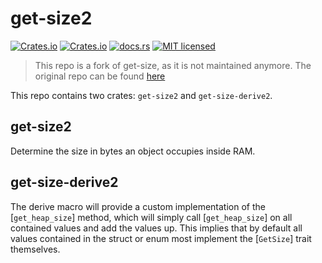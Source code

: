 # get-size2

[![Crates.io](https://img.shields.io/crates/v/get-size2)](https://crates.io/crates/get-size2)
[![Crates.io](https://img.shields.io/crates/v/get-size-derive2)](https://crates.io/crates/get-size-derive2)
[![docs.rs](https://img.shields.io/docsrs/get-size2)](https://docs.rs/get-size2)
[![MIT licensed](https://img.shields.io/badge/license-MIT-blue.svg)](https://github.com/bircni/get-size2/blob/main/LICENSE)

> This repo is a fork of get-size, as it is not maintained anymore. The original repo can be found [here](https://github.com/DKerp/get-size)

This repo contains two crates: `get-size2` and `get-size-derive2`.

## get-size2

Determine the size in bytes an object occupies inside RAM.

## get-size-derive2

The derive macro will provide a custom implementation of the [`get_heap_size`] method, which will simply call [`get_heap_size`] on all contained values and add the values up. This implies that by default all values contained in the struct or enum most implement the [`GetSize`] trait themselves.
